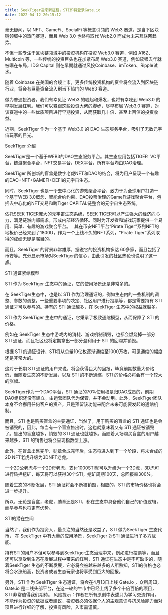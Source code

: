 ```yaml
---
title: SeekTiger迎来新征程，STI即将登录Gate.io
date: 2022-04-12 20:15:12
---
```

毫无疑问，以 NFT、GameFi、SocialFi 等概念引领的 Web3 赛道，是当下区块链领域中的热门赛道，而且 Web 3.0 也终将取代 Web2.0 而成为未来互联网趋势。

不但一些专注于区块链领域中的投资机构在投资 Web3.0 赛道，例如 A16Z、Multicoin 等，一些传统的投资巨头也在加紧布局 Web3.0 赛道，例如软银去年就被曝在布局，IDG Capital 则在早期就通过风投Coinbase、imToken、Ripple试水。

随着 Coinbase 在美国的合规上市，更多传统投资机构的资金将会流入到区块链行业，将会有巨量资金流入到当下热门的 Web3 赛道。

做为普通投资者，我们有幸见证 Web3 的崛起和爆发，也将有幸吃到 Web3.0 的早期发展红利。我们可以紧跟这些投资大佬的脚步，尽早布局 Web3.0 赛道，对该赛道中的一些优质项目进行早期投资，从而获取几十倍、甚至上百倍的投资收益。

近期，SeekTiger 作为一个基于 Web3.0 的 DAO 生态服务平台，吸引了无数元宇宙玩家的目光。


SeekTiger 介绍

SeekTiger是一个基于WEB3的DAO生态服务平台。其生态应用包括TIGER  VC平台，链游聚合平台，NFT交易平台，DEX平台，所有平台均由DAO治理。

SeekTiger 所创新的盲盒是数字老虎NFT和DAO的结合，将为用户呈现一个有趣的DAO+NFT+GAMEFI+DEFI的元宇宙生态。

同时，SeekTiger 也是一个去中心化的游戏聚合平台，致力于为全球用户打造一个基于WEB 3.0概念、智能合约约束、DAO投票治理的GameFi游戏聚合平台，包括去中心化的NFT交易和跨Tiger CAPITAL链整合的元宇宙生态系统。

依托SEEK TIGER庞大的元宇宙生态系统，SEEK TIGER可以产生强大的经济向心力，满足链游内部需求，形成内部经济循环。同时为开发者和游戏玩家提供一个易用、简单、有趣的游戏聚合平台。
 
其在币安NFT平台“Pirate Tiger”系列NFT的地板价已经来到了1800U，作为一个上线不久的NFT系列，“Pirate Tiger”系列取得的成绩无疑是瞩目的。

而且，SeekTiger 的背景非常雄厚，据说它的投资机构多达 60多家，而且包括了币安等。充分显示市场对SeekTiger的信心，由此引发的社区热论也说明了这一点。


STI 通证紧缩模型

STI 作为 SeekTiger 生态中的通证，它的使用场景还是非常多的。

在 SeekTiger生态中，也是以 STI 作为治理通证的，例如生态内的一些机制的调整、参数的调整，一些重要事项的决定、社区用户进行投票等，都是需要持有 STI 通证才可以参与的。持有的 STI 通证越多，在 SeekTiger 生态中的权益就越多。

STI 作为 SeekTiger 生态中的通证，它秉承了极致通缩模型，从而保障了 STI 的价格。

例如在 SeekTiger 生态中游戏内的消耗、游戏机制销毁，也都会燃烧掉一部分 STI 通证，而且社区也将定期拿出一部分盈利用于 STI 的回购并销毁。

根据 STI 的通证设计，STI将从总量10亿枚逐渐通缩至1000万枚，可见通缩的幅度还是非常大的。

这对于长期 STI 通证的用户来说，将会获得巨大的回报，毕竟前期数量大价格低，而随着生态的不断发展，以及 STI 的不断通缩，STI 的价格必将会有一个较大的涨幅。

SeekTiger作为一个DAO平台，STI 通证的70%使用权是归DAO成员的，前期DAO组织还没有建立，由运营团队代为保管，并不会动用。此外，SeekTiger团队本身不会挪用任何客户的资产，只是预留该功能来配合未来可能要发起的通缩机制。

而且，STI 也是购买盲盒的主要通证，当然了，用于购买的盲盒的 STI 通证也是会被销毁的，因此，每当有一个盲盒售出时，这也就意味着又有 STI 通证被销毁了。售出的盲盒越多，销毁的 STI 通证也就越多。而随着入场购买盲盒的用户越来越多，STI 的销售也将会呈现指数型上涨。

此外，在盲盒出售完毕、勋章合成完毕后，生态将进入到下一个阶段，将未合成的2D NFT老虎升级为3DNFT老虎。

一个2D公老虎与一个2D母老虎，支付1000STI就可以升级为一个3D虎，3D虎可进行质押挖矿，每天将可以获得30个STI，挖矿周期100天，总回报率300%。


随着生态的不断发展，STI 通证将会不断被销毁，相应的，STI 的市场价格也将会进一步提升。

所以，无论是盲盒，老虎，勋章还是STI，都在生态中具备他们自己的价值逻辑，而早参与也将更有优势。


STI的潜在空间

当然了，我们作为投资人，最关注的当然还是收益了，STI 做为SeekTiger 生态代币， 在 SeekTiger 中有大量的应用场景，SeekTiger 对STI 通证进行了多方赋能。

持有STI的用户不但可以参与到SeekTiger生态治理中来，例如进行投票等，而且还可以享受到生态在发展过程中带来的红利，STI 通证在生态中是不可缺少的，随着SeekTiger 生态的不断发展，它必将会被越来越多的人所熟知，STI的价格也必将会水涨船高，投资者或者生态玩家也将享受到巨大的回报。

另外，STI 作为 SeekTiger 生态通证，将会在4月13日上线 Gate.io ，众所周知，Gate.io 是二线头部平台，在这一轮的牛市中已经上线了多个十倍百倍的项目，STI 非常值得我们期待。
风险提示：作者在所有原创中表述只为学习交流作用，不能作为投资的依据或者建议，投资者必须依据个人的主观意识与抗风险能力而对项目进行详细的了解，投资有风险，入市需谨慎。